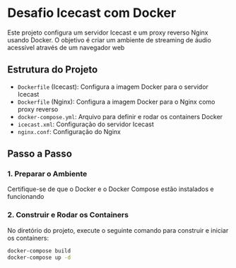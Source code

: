 # Desafio Icecast com Docker

Este projeto configura um servidor Icecast e um proxy reverso Nginx usando Docker. O objetivo é criar um ambiente de streaming de áudio acessível através de um navegador web

## Estrutura do Projeto

- `Dockerfile` (Icecast): Configura a imagem Docker para o servidor Icecast
- `Dockerfile` (Nginx): Configura a imagem Docker para o Nginx como proxy reverso
- `docker-compose.yml`: Arquivo para definir e rodar os containers Docker
- `icecast.xml`: Configuração do servidor Icecast
- `nginx.conf`: Configuração do Nginx

## Passo a Passo

### 1. **Preparar o Ambiente**

Certifique-se de que o Docker e o Docker Compose estão instalados e funcionando

### 2. **Construir e Rodar os Containers**

No diretório do projeto, execute o seguinte comando para construir e iniciar os containers:

```bash
docker-compose build
docker-compose up -d

